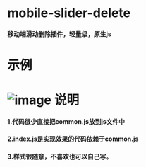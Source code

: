 # mobile-slider-delete
#### 移动端滑动删除插件，轻量级，原生js
示例
===
![image](https://github.com/forlove655/mobile-slider-delete/blob/master/imgs/1.png)
说明
===
#### 1.代码很少直接把common.js放到js文件中
#### 2.index.js是实现效果的代码依赖于common.js
#### 3.样式很随意，不喜欢也可以自己写。
